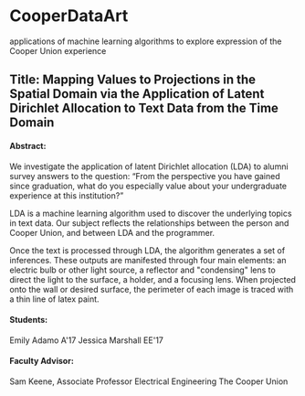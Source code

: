 # CooperDataArt
applications of machine learning algorithms to explore expression of the Cooper Union experience


## Title: Mapping Values to Projections in the Spatial Domain via the Application of Latent Dirichlet Allocation to Text Data from the Time Domain


#### Abstract:
We investigate the application of latent Dirichlet allocation (LDA) to alumni survey answers to the question:  “From the perspective you have gained since graduation, what do you especially value about your undergraduate experience at this institution?” 

LDA is a machine learning algorithm used to discover the underlying topics in text data. Our subject reflects the relationships between the person and Cooper Union, and between LDA and the programmer.

Once the text is processed through LDA, the algorithm generates a set of inferences. These outputs are manifested through four main elements: an electric bulb or other light source, a reflector and "condensing" lens to direct the light to the surface, a holder, and a focusing lens. When projected onto the wall or desired surface, the perimeter of each image is traced with a thin line of latex paint.


#### Students:

Emily Adamo A'17
Jessica Marshall EE'17

#### Faculty Advisor:

Sam Keene, 
Associate Professor
Electrical Engineering
The Cooper Union
